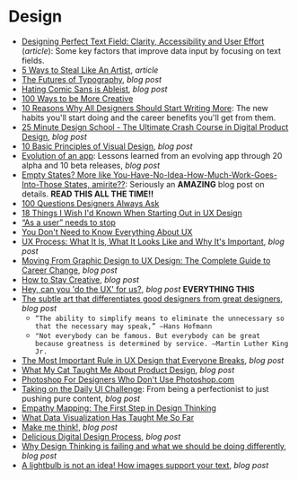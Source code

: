 # Design    

* [Designing Perfect Text Field: Clarity, Accessibility and User Effort](https://uxplanet.org/designing-perfect-text-field-clarity-accessibility-and-user-effort-d03c1e26004b) (_article_): Some key factors that improve data input by focusing on text fields.    
* [5 Ways to Steal Like An Artist](https://medium.com/the-mission/5-ways-to-steal-like-an-artist-a505942bf344#), _article_  
* [The Futures of Typography](https://robinrendle.com/essays/futures-of-typography), _blog post_  
* [Hating Comic Sans is Ableist](https://theestablishment.co/hating-comic-sans-is-ableist-bc4a4de87093), _blog post_  
* [100 Ways to be More Creative](https://medium.com/the-mission/100-ways-to-be-more-creative-bbaa99643fe5)  
* [10 Reasons Why All Designers Should Start Writing More](https://blog.prototypr.io/10-reasons-why-all-designers-should-start-writing-more-f34646a6e06b): The new habits you'll start doing and the career benefits you'll get from them.  
* [25 Minute Design School - The Ultimate Crash Course in Digital Product Design](https://medium.muz.li/23-minute-design-school-6c938dd97f2b), _blog post_  
* [10 Basic Principles of Visual Design](https://blog.prototypr.io/10-basic-principles-of-visual-design-55b86b9f7241), _blog post_ 
* [Evolution of an app](https://m.timingapp.com/evolution-of-a-mac-app-through-20-alphas-and-10-betas-4380f69d8ee1): Lessons learned from an evolving app through 20 alpha and 10 beta releases, _blog post_
* [Empty States? More like You-Have-No-Idea-How-Much-Work-Goes-Into-Those States, amirite??](https://ux.shopify.com/empty-states-more-like-you-have-no-idea-how-much-work-goes-into-those-states-amirite-e0102f58b64e): Seriously an **AMAZING** blog post on details. **READ THIS ALL THE TIME!!**  
* [100 Questions Designers Always Ask](https://medium.com/ux-power-tools/100-questions-designers-always-ask-8b9f441bcd35)  
* [18 Things I Wish I'd Known When Starting Out in UX Design](https://medium.springboard.com/17-things-you-need-to-know-starting-out-in-ux-design-216505f2f1d3)  
* [“As a user” needs to stop](https://blog.prototypr.io/stop-it-with-as-a-user-5feb9b38d920)
* [You Don't Need to Know Everything About UX](https://uxdesign.cc/you-dont-need-to-know-everything-about-ux-9b7abd686ef0)  
* [UX Process: What It Is, What It Looks Like and Why It's Important](https://medium.com/thinking-design/ux-process-what-it-is-what-it-looks-like-and-why-its-important-290640e69531), _blog post_  
* [Moving From Graphic Design to UX Design: The Complete Guide to Career Change](https://medium.com/thinking-design/moving-from-graphic-design-to-ux-design-the-complete-guide-to-career-change-ce645b68f858), _blog post_    
* [How to Stay Creative](https://blog.prototypr.io/how-to-stay-creative-1a70ea0f9ca5), _blog post_  
* [Hey, can you 'do the UX' for us?](https://uxdesign.cc/hey-can-you-do-the-ux-for-us-432a38eac295), _blog post_ **EVERYTHING THIS**  
* [The subtle art that differentiates good designers from great designers](https://uxplanet.org/the-subtle-art-that-differentiates-good-designers-from-great-designers-1ad3557b4c4), _blog post_  
  * `“The ability to simplify means to eliminate the unnecessary so that the necessary may speak,” ―Hans Hofmann`  
  * `"Not everybody can be famous. But everybody can be great because greatness is determined by service. ―Martin Luther King Jr.`
* [The Most Important Rule in UX Design that Everyone Breaks](https://blog.prototypr.io/the-most-important-rule-in-ux-design-that-everyone-breaks-1c1cb188931), _blog post_  
* [What My Cat Taught Me About Product Design](https://blog.prototypr.io/what-my-cat-taught-me-about-product-design-f2c6b5037ddb), _blog post_  
* [Photoshop For Designers Who Don't Use Photoshop.com](https://photoshopfordesignerswhodontusephotoshop.com)  
* [Taking on the Daily UI Challenge](https://blog.prototypr.io/taking-on-the-daily-ui-challenge-f49fc70632ea?ref=prototyprio): From being a perfectionist to just pushing pure content, _blog post_  
* [Empathy Mapping: The First Step in Design Thinking](https://www.nngroup.com/articles/empathy-mapping)  
* [What Data Visualization Has Taught Me So Far](https://hackernoon.com/what-data-visualisation-has-taught-me-so-far-daf750dcfbab)  
* [Make me think!](https://blog.prototypr.io/make-me-think-90b46aa50513), _blog post_  
* [Delicious Digital Design Process](https://medium.com/zajnocrew/delicious-digital-design-process-d16fdc3660d8), _blog post_  
* [Why Design Thinking is failing and what we should be doing differently](https://uxdesign.cc/why-design-thinking-is-failing-and-what-we-should-be-doing-differently-c8842f843b44), _blog post_  
* [A lightbulb is not an idea! How images support your text](https://medium.com/personal-growth/a-lightbulb-is-not-an-idea-549e83514587), _blog post_
